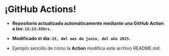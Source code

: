 # ¡GitHub Actions!
* **Repositorio actualizado automáticamente mediante una GitHub Action a las: `15:23:35hrs.`**
* **Modificado el día: `25, del mes de junio, del año 2025.`**

* Ejemplo sencillo de cómo la **Action** modifica este archivo README.md.
